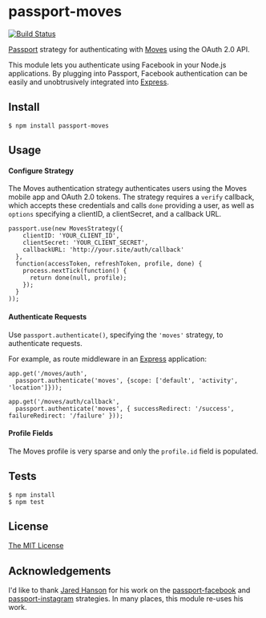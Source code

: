 # passport-moves

[![Build Status](https://travis-ci.org/billglover/passport-moves.svg?branch=master)](https://travis-ci.org/billglover/passport-moves)

[Passport](http://passportjs.org/) strategy for authenticating with [Moves](https://www.moves-app.com/)
using the OAuth 2.0 API.

This module lets you authenticate using Facebook in your Node.js applications.
By plugging into Passport, Facebook authentication can be easily and
unobtrusively integrated into [Express](http://expressjs.com/).

## Install

    $ npm install passport-moves

## Usage

#### Configure Strategy

The Moves authentication strategy authenticates users using the Moves mobile 
app and OAuth 2.0 tokens.  The strategy requires a `verify` callback, which
accepts these credentials and calls `done` providing a user, as well as
`options` specifying a clientID, a clientSecret, and a callback URL.

    passport.use(new MovesStrategy({
        clientID: 'YOUR_CLIENT_ID',
        clientSecret: 'YOUR_CLIENT_SECRET',
        callbackURL: 'http://your.site/auth/callback'
      },
      function(accessToken, refreshToken, profile, done) {
        process.nextTick(function() {
          return done(null, profile);
        });
      }
    ));

#### Authenticate Requests

Use `passport.authenticate()`, specifying the `'moves'` strategy, to
authenticate requests.

For example, as route middleware in an [Express](http://expressjs.com/)
application:

    app.get('/moves/auth', 
      passport.authenticate('moves', {scope: ['default', 'activity', 'location']}));

    app.get('/moves/auth/callback', 
      passport.authenticate('moves', { successRedirect: '/success', failureRedirect: '/failure' }));

#### Profile Fields

The Moves profile is very sparse and only the `profile.id` field is populated.

## Tests

    $ npm install
    $ npm test

## License

[The MIT License](http://opensource.org/licenses/MIT)

## Acknowledgements
I'd like to thank [Jared Hanson](https://github.com/jaredhanson) for his work on the [passport-facebook](https://github.com/jaredhanson/passport-facebook) and [passport-instagram](https://github.com/jaredhanson/passport-instagram) strategies. In many places, this module re-uses his work.
